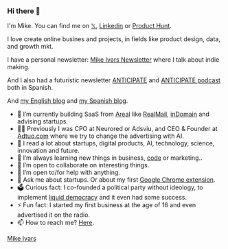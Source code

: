 ### Hi there 👋

I'm Mike. You can find me on [𝕏](https://x.com/ivarsmas), [Linkedin](https://www.linkedin.com/in/ivarsmas) or [Product Hunt](https://www.producthunt.com/@ivarsmas).

I love create online busines and projects, in fields like product design, data, and growth mkt.

I have a personal newsletter: [Mike Ivars Newsletter](https://mikeivars.substack.com) where I talk about indie making. 

And I also had a futuristic newsletter [ANTICIPATE](https://anticipate.substack.com) and [ANTICIPATE podcast](https://anticipate.substack.com/podcast) both in Spanish.

And [my English blog](https://en.ivarsmas.com) and [my Spanish blog](https://es.ivarsmas.com). 

- 🔭 I’m currently building SaaS from [Areal](https://www.arealstudio.com) like [RealMail](https://www.realmail.dev), [inDomain](https://www.indomain.co) and advising startups.
- 👨‍💻 Previously I was CPO at Neurored or Adsviu, and CEO & Founder at [Adtuo.com](https://adtuo.com) where we try to change the advertising with AI. 
- 📖 I read a lot about startups, digital products, AI, technology, science, innovation and future.
- 🌱 I’m always learning new things in business, [code](https://github.com/ivarsmas?tab=repositories) or marketing..
- 👯 I’m open to collaborate on interesting things.
- 🤔 I’m open to/for help with anything.
- 💬 Ask me about startups. Or about my first [Google Chrome extension](https://chrome.google.com/webstore/detail/find-on-crunchbase/jpmknenmadaaedlpkpboakopihcaiijf).
- 🗳 Curious fact: I co-founded a political party without ideology, to implement [liquid democracy](https://en.wikipedia.org/wiki/Liquid_Democracy) and it even had some success.
- ⚡ Fun fact: I started my first business at the age of 16 and even advertised it on the radio.
- 📫 How to reach me? [Here](https://www.mikeivars.com/contact).

[Mike Ivars](https://www.mikeivars.com)
